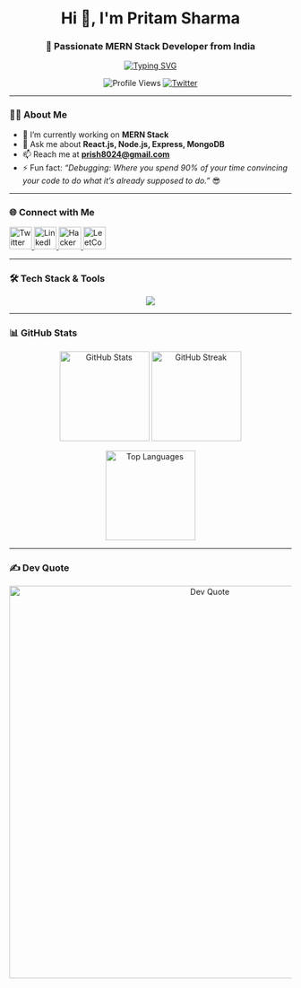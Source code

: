 <!-- Profile Header -->
<h1 align="center">Hi 👋, I'm Pritam Sharma</h1>
<h3 align="center">🚀 Passionate MERN Stack Developer from India</h3>

<!-- Typing Animation -->
<p align="center">
  <a href="https://git.io/typing-svg">
    <img src="https://readme-typing-svg.demolab.com?font=Fira+Code&weight=500&size=22&pause=1000&color=0E75B6&center=true&vCenter=true&width=600&lines=Full+Stack+Developer+%7C+MERN+Stack;React.js+%7C+Node.js+%7C+Express+%7C+MongoDB;Always+learning+new+technologies;Building+modern+web+apps+%F0%9F%9A%80" alt="Typing SVG" />
  </a>
</p>

<!-- Profile Views & Followers -->
<p align="center">
  <img src="https://komarev.com/ghpvc/?username=pritam-sharma&label=Profile%20views&color=0e75b6&style=flat" alt="Profile Views" />
  <a href="https://twitter.com/iamprish" target="blank">
    <img src="https://img.shields.io/twitter/follow/iamprish?logo=twitter&style=for-the-badge" alt="Twitter" />
  </a>
</p>

---

### 👨‍💻 About Me  
- 🌱 I’m currently working on **MERN Stack**  
- 💬 Ask me about **React.js, Node.js, Express, MongoDB**  
- 📫 Reach me at **prish8024@gmail.com**  
- ⚡ Fun fact: *“Debugging: Where you spend 90% of your time convincing your code to do what it’s already supposed to do.”* 😎  

---

### 🌐 Connect with Me  
<p align="left">
  <a href="https://twitter.com/iamprish" target="blank">
    <img src="https://skillicons.dev/icons?i=twitter" alt="Twitter" height="40" />
  </a>
  <a href="https://linkedin.com/in/pritam-sharma2143" target="blank">
    <img src="https://skillicons.dev/icons?i=linkedin" alt="LinkedIn" height="40" />
  </a>
  <a href="https://www.hackerrank.com/prish_sharma" target="blank">
    <img src="https://cdn.worldvectorlogo.com/logos/hackerrank.svg" alt="HackerRank" height="40" />
  </a>
  <a href="https://leetcode.com/prish143" target="blank">
    <img src="https://upload.wikimedia.org/wikipedia/commons/1/19/LeetCode_logo_black.png" alt="LeetCode" height="40" />
  </a>
</p>

---

### 🛠️ Tech Stack & Tools  
<p align="center">
  <img src="https://skillicons.dev/icons?i=html,css,bootstrap,tailwind,js,react,redux,nodejs,express,mongodb,mysql,git,github,postman,python,java,c,cpp" />
</p>

---

### 📊 GitHub Stats  
<p align="center">
  <img src="https://github-readme-stats.vercel.app/api?username=pritam-sharma&show_icons=true&theme=tokyonight" alt="GitHub Stats" height="160" />
  <img src="https://github-readme-streak-stats.herokuapp.com/?user=pritam-sharma&theme=tokyonight" alt="GitHub Streak" height="160" />
</p>

<p align="center">
  <img src="https://github-readme-stats.vercel.app/api/top-langs/?username=pritam-sharma&layout=compact&theme=tokyonight" alt="Top Languages" height="160" />
</p>

---

### ✍️ Dev Quote  
<p align="center">
  <img src="https://readme-quotes.vercel.app/api?type=horizontal&theme=tokyonight" alt="Dev Quote" width="700" />
</p>
